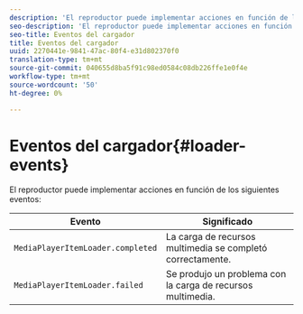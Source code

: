 ```yaml
---
description: 'El reproductor puede implementar acciones en función de los siguientes eventos '
seo-description: 'El reproductor puede implementar acciones en función de los siguientes eventos '
seo-title: Eventos del cargador
title: Eventos del cargador
uuid: 2270441e-9841-47ac-80f4-e31d802370f0
translation-type: tm+mt
source-git-commit: 040655d8ba5f91c98ed0584c08db226ffe1e0f4e
workflow-type: tm+mt
source-wordcount: '50'
ht-degree: 0%

---
```



# Eventos del cargador{#loader-events}

El reproductor puede implementar acciones en función de los siguientes eventos:

| Evento | Significado |
|---|---|
| `MediaPlayerItemLoader.completed` | La carga de recursos multimedia se completó correctamente. |
| `MediaPlayerItemLoader.failed` | Se produjo un problema con la carga de recursos multimedia. |

